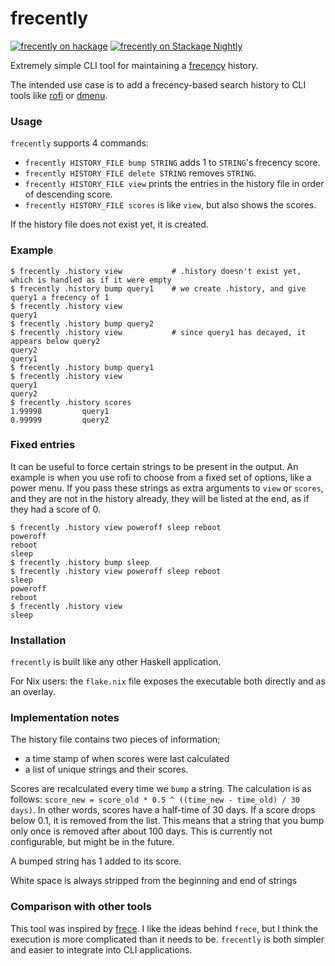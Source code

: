 # frecently
[![frecently on hackage](https://img.shields.io/hackage/v/frecently)](http://hackage.haskell.org/package/frecently)
[![frecently on Stackage Nightly](https://stackage.org/package/frecently/badge/nightly)](https://stackage.org/nightly/package/frecently)

Extremely simple CLI tool for maintaining a [frecency](https://en.wikipedia.org/wiki/Frecency) history.

The intended use case is to add a frecency-based search history to CLI tools like [rofi](https://github.com/davatorium/rofi) or [dmenu](https://tools.suckless.org/dmenu/).

### Usage

`frecently` supports 4 commands:

- `frecently HISTORY_FILE bump STRING` adds 1 to `STRING`'s frecency score.
- `frecently HISTORY_FILE delete STRING` removes `STRING`.
- `frecently HISTORY_FILE view` prints the entries in the history file in order of descending score.
- `frecently HISTORY_FILE scores` is like `view`, but also shows the scores.

If the history file does not exist yet, it is created.

### Example

```console
$ frecently .history view           # .history doesn't exist yet, which is handled as if it were empty
$ frecently .history bump query1    # we create .history, and give query1 a frecency of 1
$ frecently .history view
query1
$ frecently .history bump query2
$ frecently .history view           # since query1 has decayed, it appears below query2
query2
query1
$ frecently .history bump query1
$ frecently .history view
query1
query2
$ frecently .history scores
1.99998         query1
0.99999         query2
```

### Fixed entries

It can be useful to force certain strings to be present in the output.
An example is when you use rofi to choose from a fixed set of options, like a power menu.
If you pass these strings as extra arguments to `view` or `scores`, and they are not in the history already, they will be listed at the end, as if they had a score of 0.

```console
$ frecently .history view poweroff sleep reboot
poweroff
reboot
sleep
$ frecently .history bump sleep
$ frecently .history view poweroff sleep reboot
sleep
poweroff
reboot
$ frecently .history view
sleep
```

### Installation

`frecently` is built like any other Haskell application.

For Nix users: the `flake.nix` file exposes the executable both directly and as an overlay.

### Implementation notes

The history file contains two pieces of information;
  - a time stamp of when scores were last calculated
  - a list of unique strings and their scores.

Scores are recalculated every time we `bump` a string.
The calculation is as follows: `score_new = score_old * 0.5 ^ ((time_new - time_old) / 30 days)`.
In other words, scores have a half-time of 30 days.
If a score drops below 0.1, it is removed from the list.
This means that a string that you bump only once is removed after about 100 days.
This is currently not configurable, but might be in the future.

A bumped string has 1 added to its score.

White space is always stripped from the beginning and end of strings

### Comparison with other tools

This tool was inspired by [frece](https://github.com/YodaEmbedding/frece).
I like the ideas behind `frece`, but I think the execution is more complicated than it needs to be.
`frecently` is both simpler and easier to integrate into CLI applications.
